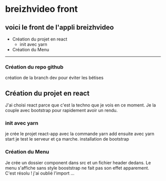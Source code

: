 # breizhvideo front

## voici le front de l'appli breizhvideo

* Création du projet en react
    * init avec yarn
* Création du Menu


----------------------------------

### Création du repo github

création de la branch dev pour éviter les bétises

## Création du projet en react

J'ai choisi react parce que c'est la techno que je vois en ce moment. Je la couple avec bootstrap pour rapidement avoir un rendu.

### init avec yarn

je crée le projet react-app avec la commande yarn add
ensuite avec yarn start je test le serveur et ça marche.
installation de bootstrap

### Création du Menu

Je crée un dossier component dans src et un fichier header dedans.
Le menu s'affiche sans style booststrap ne fait pas son effet apparement.
C'est résolu ! j'ai oublié l'import ... 